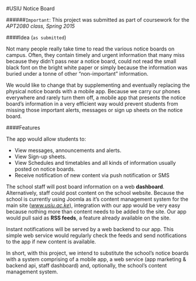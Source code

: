 #USIU Notice Board

######`Important`: This project was submitted as part of coursework for the *APT2080 class, Spring 2015*

####Idea (`as submitted`)

Not many people really take time to read the various notice boards on campus. Often, they contain timely and urgent information that many miss because they didn’t pass near a notice board, could not read the small black font on the bright white paper or simply because the information was buried under a tonne of other “non-important” information.

We would like to change that by supplementing and eventually replacing the physical notice boards with a mobile app. Because we carry our phones everywhere and rarely turn them off, a mobile app that presents the notice board’s information in a very efficient way would prevent students from missing those important alerts, messages or sign up sheets on the notice board.

####Features

The app would allow students to:

- View messages, announcements and alerts.
- View Sign-up sheets.
- View Schedules and timetables and all kinds of information usually posted on notice boards.
- Receive notification of new content via push notification or SMS

The school staff will post board information on a web **dashboard**. Alternatively, staff could post content on the school website. Because the school is currently using Joomla as it’s content management system for the main site (*www.usiu.ac.ke*), integration with our app would be very easy because nothing more than content needs to be added to the site. Our app would pull said as **RSS feeds**, a feature already available on the site.

Instant notifications will be served by a web backend to our app. This simple web service would regularly check the feeds and send notifications to the app if new content is available.

In short, with this project, we intend to substitute the school’s notice boards with a system comprising of a mobile app, a web service (app marketing & backend api, staff dashboard) and, optionally, the school’s content management system.